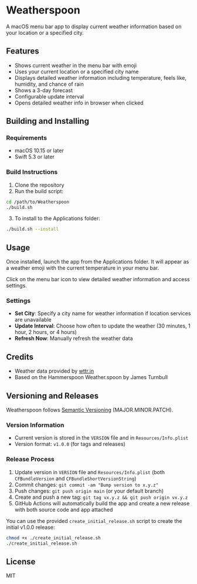 # Weatherspoon

A macOS menu bar app to display current weather information based on your location or a specified city.

## Features

- Shows current weather in the menu bar with emoji
- Uses your current location or a specified city name
- Displays detailed weather information including temperature, feels like, humidity, and chance of rain
- Shows a 3-day forecast
- Configurable update interval
- Opens detailed weather info in browser when clicked

## Building and Installing

### Requirements

- macOS 10.15 or later
- Swift 5.3 or later

### Build Instructions

1. Clone the repository
2. Run the build script:

```bash
cd /path/to/Weatherspoon
./build.sh
```

3. To install to the Applications folder:

```bash
./build.sh --install
```

## Usage

Once installed, launch the app from the Applications folder. It will appear as a weather emoji with the current temperature in your menu bar.

Click on the menu bar icon to view detailed weather information and access settings.

### Settings

- **Set City**: Specify a city name for weather information if location services are unavailable
- **Update Interval**: Choose how often to update the weather (30 minutes, 1 hour, 2 hours, or 4 hours)
- **Refresh Now**: Manually refresh the weather data

## Credits

- Weather data provided by [wttr.in](https://wttr.in)
- Based on the Hammerspoon Weather.spoon by James Turnbull

## Versioning and Releases

Weatherspoon follows [Semantic Versioning](https://semver.org/) (MAJOR.MINOR.PATCH).

### Version Information
- Current version is stored in the `VERSION` file and in `Resources/Info.plist`
- Version format: `v1.0.0` (for tags and releases)

### Release Process
1. Update version in `VERSION` file and `Resources/Info.plist` (both `CFBundleVersion` and `CFBundleShortVersionString`)
2. Commit changes: `git commit -am "Bump version to x.y.z"`
3. Push changes: `git push origin main` (or your default branch)
4. Create and push a new tag: `git tag vx.y.z && git push origin vx.y.z`
5. GitHub Actions will automatically build the app and create a new release with both source code and app attached

You can use the provided `create_initial_release.sh` script to create the initial v1.0.0 release:
```bash
chmod +x ./create_initial_release.sh
./create_initial_release.sh
```

## License

MIT
